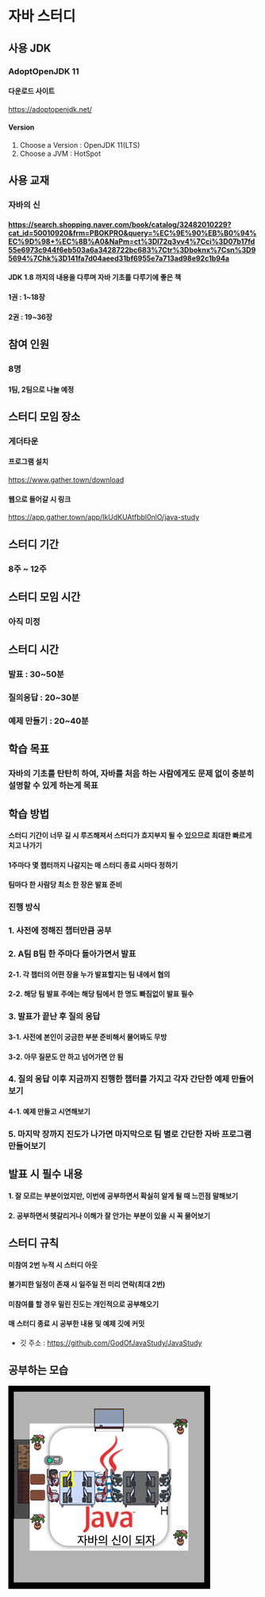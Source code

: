 # 자바 스터디

## 사용 JDK
### AdoptOpenJDK 11
#### 다운로드 사이트
https://adoptopenjdk.net/

#### Version
1. Choose a Version : OpenJDK 11(LTS)
2. Choose a JVM : HotSpot

## 사용 교재
### 자바의 신
#### https://search.shopping.naver.com/book/catalog/32482010229?cat_id=50010920&frm=PBOKPRO&query=%EC%9E%90%EB%B0%94%EC%9D%98+%EC%8B%A0&NaPm=ct%3Dl72q3vv4%7Cci%3D07b17fd55e6973c944f6eb503a6a3428722bc683%7Ctr%3Dboknx%7Csn%3D95694%7Chk%3D141fa7d04aeed31bf6955e7a713ad98e92c1b94a
#### JDK 1.8 까지의 내용을 다루며 자바 기초를 다루기에 좋은 책
#### 1권 : 1~18장
#### 2권 : 19~36장

## 참여 인원
### 8명
#### 1팀, 2팀으로 나눌 예정

## 스터디 모임 장소
### 게더타운
#### 프로그램 설치
https://www.gather.town/download
#### 웹으로 들어갈 시 링크
https://app.gather.town/app/IkUdKUAtfbbl0nlO/java-study

## 스터디 기간
### 8주 ~ 12주

## 스터디 모임 시간
### 아직 미정

## 스터디 시간
### 발표 : 30~50분
### 질의응답 : 20~30분
### 예제 만들기 : 20~40분

## 학습 목표
### 자바의 기초를 탄탄히 하여, 자바를 처음 하는 사람에게도 문제 없이 충분히 설명할 수 있게 하는게 목표

## 학습 방법
#### 스터디 기간이 너무 길 시 루즈해져서 스터디가 흐지부지 될 수 있으므로 최대한 빠르게 치고 나가기
#### 1주마다 몇 챕터까지 나갈지는 매 스터디 종료 시마다 정하기
#### 팀마다 한 사람당 최소 한 장은 발표 준비
### 진행 방식
### 1. 사전에 정해진 챕터만큼 공부
### 2. A팀 B팀 한 주마다 돌아가면서 발표
#### 2-1. 각 챕터의 어떤 장을 누가 발표할지는 팀 내에서 협의
#### 2-2. 해당 팀 발표 주에는 해당 팀에서 한 명도 빠짐없이 발표 필수
### 3. 발표가 끝난 후 질의 응답
#### 3-1. 사전에 본인이 궁금한 부분 준비해서 물어봐도 무방
#### 3-2. 아무 질문도 안 하고 넘어가면 안 됨
### 4. 질의 응답 이후 지금까지 진행한 챕터를 가지고 각자 간단한 예제 만들어보기
#### 4-1. 예제 만들고 시연해보기
### 5. 마지막 장까지 진도가 나가면 마지막으로 팀 별로 간단한 자바 프로그램 만들어보기

## 발표 시 필수 내용
#### 1. 잘 모르는 부분이었지만, 이번에 공부하면서 확실히 알게 될 때 느낀점 말해보기
#### 2. 공부하면서 헷갈리거나 이해가 잘 안가는 부분이 있을 시 꼭 물어보기

## 스터디 규칙
#### 미참여 2번 누적 시 스터디 아웃
#### 불가피한 일정이 존재 시 일주일 전 미리 연락(최대 2번)
#### 미참여를 할 경우 밀린 진도는 개인적으로 공부해오기 
#### 매 스터디 종료 시 공부한 내용 및 예제 깃에 커밋
- 깃 주소 : https://github.com/GodOfJavaStudy/JavaStudy


## 공부하는 모습
![Java-Study](./images/Java-Study-Room-V.1.png)